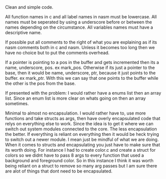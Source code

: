Clean and simple code.

All function names in c and all label names in nasm must be lowercase. 
All names must be seperated by using a underscore before or between the names depending on the circumstance. 
All variables names must have a descriptive name.

If possible put all comments to the right of what you are explaining as if its nasm comments both in c and nasm. Unless it becomes too long then we have no choice but to put the comments overhead.

If a pointer is pointing to a pos in the buffer and gets incremented then its a name, underscore, pos. ex mark_pos.
Otherwise if its just a pointer to the base, then it would be name, underscore, ptr, because it just points to the buffer. ex mark_ptr.
With this we can say that one points to the buffer while the other is the pos from the base.

If presented with the problem: I would rather have a enums list then an array list. Since an enum list is more clear on whats going on then an array sometimes. 


Minimal to almost no encapsulation. I would rather have to, use more functions and take structs as args, then have overly encapsulated code that relys on everything else to work. Since the idea is 
to get it where we can switch out system modules connected to the core. The less encapsulation the better. If everything is reliant on everything then it would be heck trying to switch out a newer 
module. I mean just be mindful of what we are doing. When it comes to structs and encapsulating you just have to make sure that its worth doing. For instance I had to create color.c and create a struct 
for colors so we didnt have to pass 8 args to every function that used a background and foreground color. So in this instance I think it was worth being reliant on a struct to remove so many arg passes
but I am sure there are alot of things that dont need to be encapsulated.



